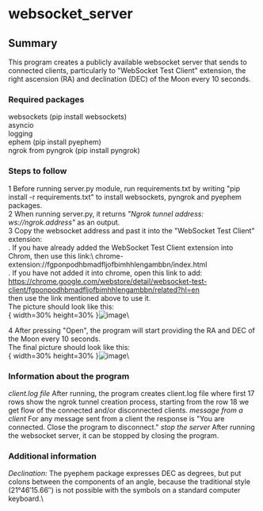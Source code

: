 # websocket_server
## Summary
This program creates a publicly available websocket server that sends to connected clients, particularly to "WebSocket Test Client" extension, the right ascension (RA) and declination (DEC) of the Moon every 10 seconds.

### Required packages
websockets (pip install websockets)\
asyncio\
logging\
ephem (pip install pyephem)\
ngrok from pyngrok (pip install pyngrok)

### Steps to follow
1 Before running server.py module, run requirements.txt by writing "pip install -r requirements.txt" to install websockets, pyngrok and pyephem packages.\
2 When running server.py, it returns _"Ngrok tunnel address: ws://ngrok.address"_ as an output.\
3 Copy the websocket address and past it into the "WebSocket Test Client" extension:\
  . If you have already added the WebSocket Test Client extension into Chrom, then use this link:\ 
  chrome-extension://fgponpodhbmadfljofbimhhlengambbn/index.html \
  . If you have not added it into chrome, open this link to add:\
  https://chrome.google.com/webstore/detail/websocket-test-client/fgponpodhbmadfljofbimhhlengambbn/related?hl=en \
  then use the link mentioned above to use it.\
The picture should look like this:\
   { width=30% height=30% }![image](https://user-images.githubusercontent.com/82014669/119537994-b047ad00-bd9b-11eb-8307-47b98a7a7172.png)\
 
4 After pressing "Open", the program will start providing the RA and DEC of the Moon every 10 seconds.\
The final picture should look like this:\
  { width=30% height=30% }![image](https://user-images.githubusercontent.com/82014669/119538613-572c4900-bd9c-11eb-9c00-52d0466dd726.png)\
 
### Information about the program
_client.log file_ After running, the program creates client.log file where first 17 rows show the ngrok tunnel creation process, starting from the row 18 we get flow of the connected and/or disconnected clients.
_message from a client_ For any message sent from a client the response is "You are connected. Close the program to disconnect."
_stop the server_ After running the websocket server, it can be stopped by closing the program. 


### Additional information
_Declination:_ The pyephem package expresses DEC as degrees, but put colons between the components of an angle, because the traditional style (21°46′15.66′′) is not possible with the symbols on a standard computer keyboard.\





  
